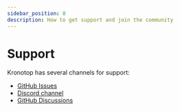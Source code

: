```yaml
---
sidebar_position: 8
description: How to get support and join the community
---
```


# Support

Kronotop has several channels for support:

* [GitHub Issues](https://github.com/kronotop/kronotop/issues)
* [Discord channel](https://discord.gg/Nyy4Afpr)
* [GitHub Discussions](https://github.com/kronotop/kronotop/discussions)